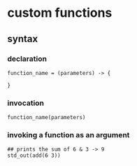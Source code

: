 # custom functions
## syntax
### declaration

```properties
function_name = (parameters) -> {

}
```

### invocation

```properties
function_name(parameters)
```

### invoking a function as an argument

```
## prints the sum of 6 & 3 -> 9
std_out(add(6 3)) 
```